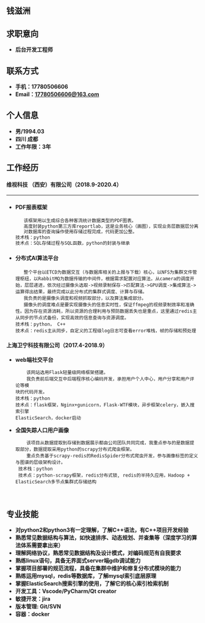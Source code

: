## 钱滋洲

## 求职意向

- **后台开发工程师**

## 联系方式

- **手机：17780506606**
- **Email：17780506606@163.com**

## 个人信息

- **男/1994.03**
- **四川 成都**
- **工作年限：3年**

## 工作经历

#### **维视科技 （西安）有限公司（2018.9-2020.4）**

---

- #### **PDF报表框架**

  ```txt
     该框架用以生成综合各种客流统计数据类型的PDF图表。
     高度封装python第三方库reportlab，这是业务核心（画图），实现业务层数据层分离。
     对数据库的查询操作使用存储过程完成，代码更加公整。
  技术栈：python
  技术点：SQL存储过程与SQL函数，python的封装与继承
  ```


- #### **分布式AI算法平台**

  ```
     整个平台以ETCD为数据交互（与数据库相关的上报与下载）核心，以NFS为集群文件管理枢纽，以RabbitMQ为数据传输的中间件，根据需求配置对应算法，从camera的调度开始，层层递进，依次经过摄像头选取->视频录制保存->匹配算法->GPU调度->集成算法->运算得出结果，最终完成以此分布式的集群式调度、计算与存储。
     我负责的是摄像头调度和视频抓取部分，以及算法集成部分。
     摄像头的调度难点是要实现摄像头的信息实时性，保证ffmpeg的视频录制效率和准确性。因为存在资源消耗，所以资源的合理利用与预防数据丢失也是重点，这里通过redis主从同步的节点式备份，实现高效的信息查询与资源调度。
  技术栈：python， C++
  技术点：redis主从同步，自定义的工程级log日志可查看error堆栈，帧的存储和预处理
  ```


#### **上海卫宁科技有限公司（2017.4-2018.9）**

- **web端社交平台**

  ```
      该网站选用Flask轻量级网络框架搭建。
      我负责前后端交互中后端程序核心编码开发，承担用户个人中心，用户分享和用户评论等模
  块的代码开发。
  技术栈：python
  技术点：flask框架，Nginx+gunicorn，Flask-WTF模块，异步框架celery，嵌入搜索引擎
  ElasticSearch，docker启动
  ```


- **全国失踪人口用户画像**

  ```
      该项目从数据提取到存储到数据展示都由公司团队共同完成，我重点参与的是数据提取部分，数据提取采用python的scrapy分布式爬虫框架。
      重点负责基于scrapy-redis的RedisSpider分布式爬虫开发，参与画像标签的定义与图谱的层级架构设计。
   技术栈：python
   技术点：python-scrapy框架，redis分布式锁, redis的半持久应用，Hadoop + ElasticSearch多节点集群式存储结构
  ```

  ​

## 专业技能

- **对python2和python3有一定理解，了解C++语法，有C++项目开发经验**
- **熟悉常见数据结构与算法，如快速排序、动态规划、并查集等（深度学习的算法体系需要拿出来）**
- **理解网络协议，熟悉常见数据结构及设计模式，对编码规范有自我要求**
- **熟练linux语句，具备无界面式server端gdb调试能力**
- **掌握项目部署的规范流程，具备在集群中维护和修复分布式模块的能力**
- **熟练运用mysql，redis等数据库，了解mysql索引底层原理**
- **掌握ElasticSearch搜索引擎的使用，了解它的核心索引检索机制**
- **开发工具：Vscode/PyCharm/Qt creator**
- **敏捷开发：jira**
- **版本管理: Git/SVN**
- **容器：docker**